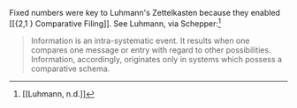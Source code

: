 Fixed numbers were key to Luhmann's Zettelkasten because they enabled [[{2,1 } Comparative Filing]]. See Luhmann, via Schepper:[^1]
> Information is an intra-systematic event. It results when one compares one message or entry with regard to other possibilities. Information, accordingly, originates only in systems which possess a comparative schema.

[^1]: [[Luhmann, n.d.]]